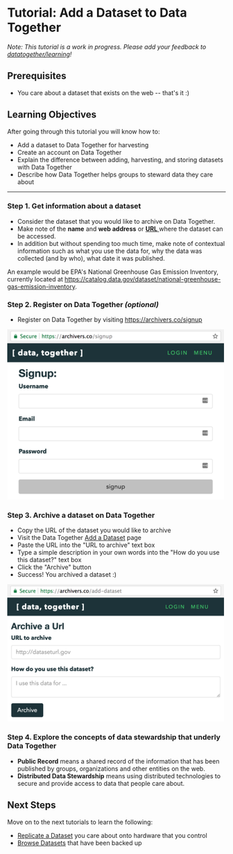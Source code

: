 # Tutorial: Add a Dataset to Data Together

_Note: This tutorial is a work in progress. Please add your feedback to [datatogether/learning](https://github.com/datatogether/learning/issues)!_

## Prerequisites

* You care about a dataset that exists on the web -- that's it :)

## Learning Objectives

After going through this tutorial you will know how to:

* Add a dataset to Data Together for harvesting
* Create an account on Data Together
* Explain the difference between adding, harvesting, and storing datasets with Data Together
* Describe how Data Together helps groups to steward data they care about

****

### Step 1. Get information about a dataset

* Consider the dataset that you would like to archive on Data Together.
* Make note of the **name** and **web address** or [**URL** ](https://en.wikipedia.org/wiki/URL) where the dataset can be accessed.
* In addition but without spending too much time, make note of contextual information such as what you use the data for, why the data was collected (and by who), what date it was published.

An example would be EPA's National Greenhouse Gas Emission Inventory, currently located at https://catalog.data.gov/dataset/national-greenhouse-gas-emission-inventory.

### Step 2. Register on Data Together _(optional)_

* Register on Data Together by visiting https://archivers.co/signup

<img src="images/Screenshot-signup.png" width=500 />

### Step 3. Archive a dataset on Data Together

* Copy the URL of the dataset you would like to archive
* Visit the Data Together [Add a Dataset](#) page
* Paste the URL into the "URL to archive" text box
* Type a simple description in your own words into the "How do you use this dataset?" text box
* Click the "Archive" button
* Success! You archived a dataset :)

<img src="images/screenshot-AddADataset.png" width=500 />

### Step 4. Explore the concepts of data stewardship that underly Data Together

* **Public Record** means a shared record of the information that has been published by groups, organizations and other entities on the web.
* **Distributed Data Stewardship** means using distributed technologies to secure and provide access to data that people care about.

## Next Steps

Move on to the next tutorials to learn the following:

* [Replicate a Dataset](replicate-with-control/README.md) you care about onto hardware that you control
* [Browse Datasets](browse-datasets/README.md) that have been backed up
